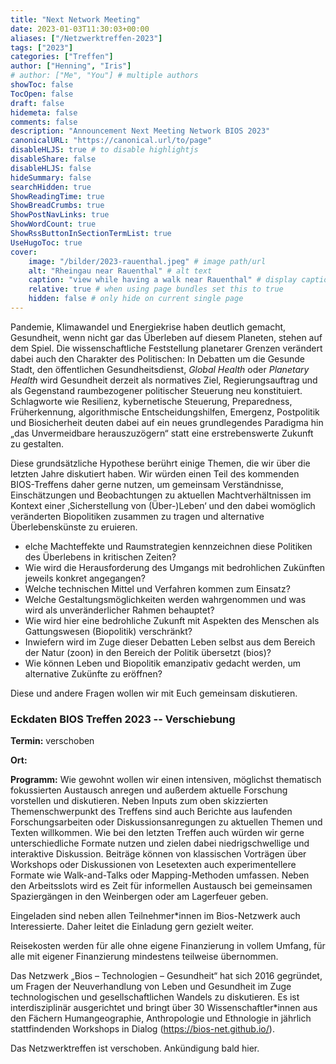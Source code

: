 ```yaml
---
title: "Next Network Meeting"
date: 2023-01-03T11:30:03+00:00
aliases: ["/Netzwerktreffen-2023"]
tags: ["2023"]
categories: ["Treffen"]
author: ["Henning", "Iris"]
# author: ["Me", "You"] # multiple authors
showToc: false
TocOpen: false
draft: false
hidemeta: false
comments: false
description: "Announcement Next Meeting Network BIOS 2023"
canonicalURL: "https://canonical.url/to/page"
disableHLJS: true # to disable highlightjs
disableShare: false
disableHLJS: false
hideSummary: false
searchHidden: true
ShowReadingTime: true
ShowBreadCrumbs: true
ShowPostNavLinks: true
ShowWordCount: true
ShowRssButtonInSectionTermList: true
UseHugoToc: true
cover:
    image: "/bilder/2023-rauenthal.jpeg" # image path/url
    alt: "Rheingau near Rauenthal" # alt text
    caption: "view while having a walk near Rauenthal" # display caption under cover
    relative: true # when using page bundles set this to true
    hidden: false # only hide on current single page
---
```


Pandemie, Klimawandel und Energiekrise haben deutlich gemacht, Gesundheit, wenn nicht gar das Überleben auf diesem Planeten, stehen auf dem Spiel. Die wissenschaftliche Feststellung planetarer Grenzen verändert dabei auch den Charakter des Politischen: In Debatten um die Gesunde Stadt, den öffentlichen Gesundheitsdienst, *Global Health* oder *Planetary Health* wird Gesundheit derzeit als normatives Ziel, Regierungsauftrag und als Gegenstand raumbezogener politischer Steuerung neu konstituiert. Schlagworte wie Resilienz, kybernetische Steuerung, Preparedness, Früherkennung, algorithmische Entscheidungshilfen, Emergenz, Postpolitik und Biosicherheit deuten dabei auf ein neues grundlegendes Paradigma hin „das Unvermeidbare herauszuzögern“ statt eine erstrebenswerte Zukunft zu gestalten.

Diese grundsätzliche Hypothese berührt einige Themen, die wir über die letzten Jahre diskutiert haben. Wir würden einen Teil des kommenden BIOS-Treffens daher gerne nutzen, um gemeinsam Verständnisse, Einschätzungen und Beobachtungen zu aktuellen Machtverhältnissen im Kontext einer ‚Sicherstellung von (Über-)Leben‘ und den dabei womöglich veränderten Biopolitiken zusammen zu tragen und alternative Überlebenskünste zu eruieren.

- elche Machteffekte und Raumstrategien kennzeichnen diese Politiken des Überlebens in kritischen Zeiten? 
- Wie wird die Herausforderung des Umgangs mit bedrohlichen Zukünften jeweils konkret angegangen? 
- Welche technischen Mittel und Verfahren kommen zum Einsatz? 
- Welche Gestaltungsmöglichkeiten werden wahrgenommen und was wird als unveränderlicher Rahmen behauptet? 
- Wie wird hier eine bedrohliche Zukunft mit Aspekten des Menschen als Gattungswesen (Biopolitik) verschränkt? 
- Inwiefern wird im Zuge dieser Debatten Leben selbst aus dem Bereich der Natur (zoon) in den Bereich der Politik übersetzt (bios)? 
- Wie können Leben und Biopolitik emanzipativ gedacht werden, um alternative Zukünfte zu eröffnen? 

Diese und andere Fragen wollen wir mit Euch gemeinsam diskutieren. 

### Eckdaten BIOS Treffen 2023 -- Verschiebung

**Termin:** verschoben

**Ort:** 

**Programm:** Wie gewohnt wollen wir einen intensiven, möglichst thematisch fokussierten Austausch anregen und außerdem aktuelle Forschung vorstellen und diskutieren. Neben Inputs zum oben skizzierten Themenschwerpunkt des Treffens sind auch Berichte aus laufenden Forschungsarbeiten oder Diskussionsanregungen zu aktuellen Themen und Texten willkommen. Wie bei den letzten Treffen auch würden wir gerne unterschiedliche Formate nutzen und zielen dabei niedrigschwellige und interaktive Diskussion. Beiträge können von klassischen Vorträgen über Workshops oder Diskussionen von Lesetexten auch experimentellere Formate wie Walk-and-Talks oder Mapping-Methoden umfassen. Neben den Arbeitsslots wird es Zeit für informellen Austausch bei gemeinsamen Spaziergängen in den Weinbergen oder am Lagerfeuer geben.

Eingeladen sind neben allen Teilnehmer\*innen im Bios-Netzwerk auch Interessierte. Daher leitet die Einladung gern gezielt weiter. 

Reisekosten werden für alle ohne eigene Finanzierung in vollem Umfang, für alle mit eigener Finanzierung mindestens teilweise übernommen.

Das Netzwerk „Bios – Technologien – Gesundheit“ hat sich 2016 gegründet, um Fragen der Neuverhandlung von Leben und Gesundheit im Zuge technologischen und gesellschaftlichen Wandels zu diskutieren. Es ist interdisziplinär ausgerichtet und bringt über 30 Wissenschaftler\*innen aus den Fächern Humangeographie, Anthropologie und Ethnologie in jährlich stattfindenden Workshops in Dialog (https://bios-net.github.io/). 

Das Netzwerktreffen ist verschoben. Ankündigung bald hier.
